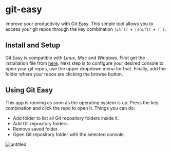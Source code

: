 # git-easy
Improve your productivity with Git Easy. This simple tool allows you
to access your git repos through the key combination ``[ctrl] + [shift] + [`]``. 

## Install and Setup
Git Easy is compatible with *Linux*, *Mac* and *Windows*. First get the
installation file from [here](https://github.com/wistcc/git-easy/releases/).
Next step is to configure your desired console to open your git repos, use
the upper dropdown menu for that. Finally, add the folder where your repos
are clicking the browse button.

## Using Git Easy
This app is running as soon as the operating system is up. Press the key
combination and click the repo to open it. Things you can do:
- Add folder to list all Git repository folders inside it.
- Add Git repository folders.
- Remove saved folder.
- Open Git repository folder with the selected console.

![untitled](https://cloud.githubusercontent.com/assets/4671080/26831213/8b2be19a-4a99-11e7-81a0-ef3751678262.png)
